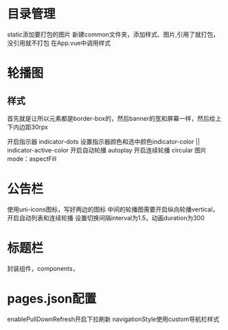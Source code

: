# 目录管理
static添加要打包的图片
新建common文件夹，添加样式、图片,引用了就打包，没引用就不打包
在App.vue中调用样式

# 轮播图
## 样式
首先就是让所以元素都是border-box的，然后banner的宽和屏幕一样，然后给上下内边距30rpx

开启指示器 indicator-dots
设置指示器颜色和选中颜色indicator-color || indicator-active-color
开启自动轮播 autoplay
开启连续轮播 circular
图片mode：aspectFill

# 公告栏
使用uni-icons图标，写好两边的图标
中间的轮播图需要开启纵向轮播vertical，开启自动列表和连续轮播
设置切换间隔interval为1.5，动画duration为300

# 标题栏
封装组件，components，



# pages.json配置
enablePullDownRefresh开启下拉刷新
navigationStyle使用custom导航栏样式
